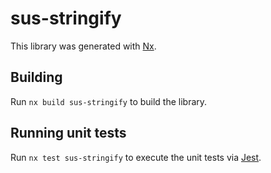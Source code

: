 # sus-stringify

This library was generated with [Nx](https://nx.dev).

## Building

Run `nx build sus-stringify` to build the library.

## Running unit tests

Run `nx test sus-stringify` to execute the unit tests via [Jest](https://jestjs.io).
